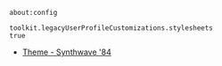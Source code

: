 ```
about:config

toolkit.legacyUserProfileCustomizations.stylesheets
true
```

- [Theme - Synthwave '84](https://addons.mozilla.org/ru/firefox/addon/synthwave-84-navigator-version/)
